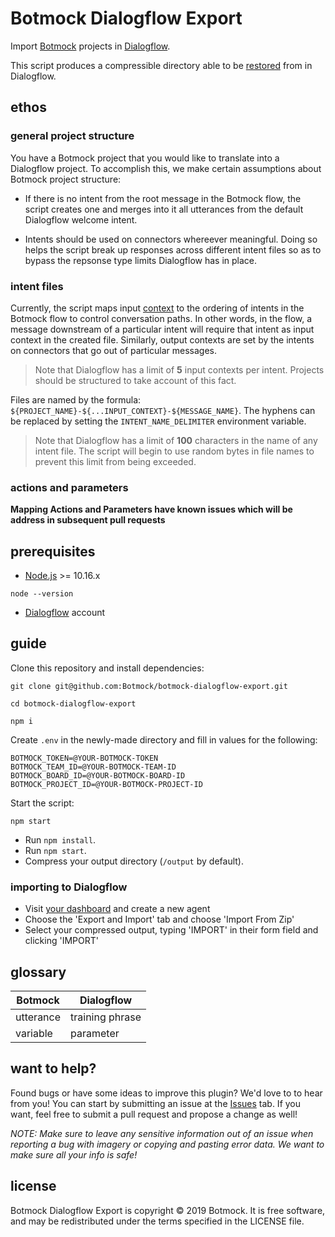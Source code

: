 # Botmock Dialogflow Export

Import [Botmock](https://botmock.com) projects in [Dialogflow](https://console.dialogflow.com/).

This script produces a compressible directory able to be [restored](https://cloud.google.com/dialogflow/docs/agents-settings) from in Dialogflow.

## ethos

### general project structure

You have a Botmock project that you would like to translate into a Dialogflow project.
To accomplish this, we make certain assumptions about Botmock project structure:

- If there is no intent from the root message in the Botmock flow, the script creates one and
  merges into it all utterances from the default Dialogflow welcome intent.

- Intents should be used on connectors whereever meaningful. Doing so helps the script break
  up responses across different intent files so as to bypass the repsonse type limits Dialogflow
  has in place.

### intent files

Currently, the script maps input [context](https://cloud.google.com/dialogflow/docs/contexts-input-output) to the ordering of intents in the Botmock flow to control
conversation paths. In other words, in the flow, a message downstream of a particular intent will
require that intent as input context in the created file. Similarly, output contexts are set by
the intents on connectors that go out of particular messages.

> Note that Dialogflow has a limit of **5** input contexts per intent. Projects should be structured to take account of this fact.

Files are named by the formula: `${PROJECT_NAME}-${...INPUT_CONTEXT}-${MESSAGE_NAME}`.
The hyphens can be replaced by setting the `INTENT_NAME_DELIMITER` environment variable.

> Note that Dialogflow has a limit of **100** characters in the name of any intent file. The script will begin to use random bytes in file names to prevent this limit from being exceeded.

### actions and parameters

**Mapping Actions and Parameters have known issues which will be address in subsequent pull requests**

## prerequisites

- [Node.js](https://nodejs.org/en/) >= 10.16.x

```shell
node --version
```

- [Dialogflow](https://console.dialogflow.com) account

## guide

Clone this repository and install dependencies:

```shell
git clone git@github.com:Botmock/botmock-dialogflow-export.git

cd botmock-dialogflow-export

npm i
```

Create `.env` in the newly-made directory and fill in values for the following:

```shell
BOTMOCK_TOKEN=@YOUR-BOTMOCK-TOKEN
BOTMOCK_TEAM_ID=@YOUR-BOTMOCK-TEAM-ID
BOTMOCK_BOARD_ID=@YOUR-BOTMOCK-BOARD-ID
BOTMOCK_PROJECT_ID=@YOUR-BOTMOCK-PROJECT-ID
```

Start the script:

```shell
npm start
```

- Run `npm install`.
- Run `npm start`.
- Compress your output directory (`/output` by default).

### importing to Dialogflow

- Visit [your dashboard](console.dialogflow.com) and create a new agent
- Choose the 'Export and Import' tab and choose 'Import From Zip'
- Select your compressed output, typing 'IMPORT' in their form field and clicking 'IMPORT'

## glossary

| **Botmock** | **Dialogflow**  |
| ----------- | --------------- |
| utterance   | training phrase |
| variable    | parameter       |

## want to help?

Found bugs or have some ideas to improve this plugin? We'd love to to hear from you! You can start by submitting an issue at the [Issues](https://github.com/Botmock/botmock-dialogflow-export/issues) tab. If you want, feel free to submit a pull request and propose a change as well!

_NOTE: Make sure to leave any sensitive information out of an issue when reporting a bug with imagery or copying and pasting error data. We want to make sure all your info is safe!_

## license

Botmock Dialogflow Export is copyright © 2019 Botmock. It is free software, and may be redistributed under the terms specified in the LICENSE file.
